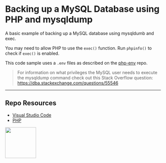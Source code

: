 # Backing up a MySQL Database using PHP and mysqldump

A basic example of backing up a MySQL database using mysqldumb and exec.

You may need to allow PHP to use the `exec()` function. Run `phpinfo()` to check if `exec()` is enabled. 

This code sample uses a `.env` files as described on the [php-env](https://github.com/codeadamca/php-env) repo. 

> For information on what privileges the MySQL user needs to execute the mysqldump command check out this Stack Overflow question:
> https://dba.stackexchange.com/questions/55546

***

## Repo Resources

* [Visual Studio Code](https://code.visualstudio.com/)
* [PHP](https://www.php.net/)

<a href="https://codeadam.ca">
<img src="https://codeadam.ca/images/code-block.png" width="100">
</a>
